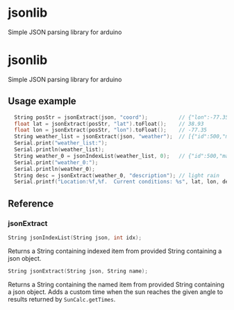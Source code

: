 # jsonlib
Simple JSON parsing library for arduino

jsonlib
=======
Simple JSON parsing library for arduino

## Usage example

```c++
  String posStr = jsonExtract(json, "coord");          // {"lon":-77.35,"lat":38.93}
  float lat = jsonExtract(posStr, "lat").toFloat();    // 38.93
  float lon = jsonExtract(posStr, "lon").toFloat();    // -77.35
  String weather_list = jsonExtract(json, "weather");  // [{"id":500,"main":"Rain","description":"light rain","icon":"10d"}]
  Serial.print("weather_list:");
  Serial.println(weather_list);
  String weather_0 = jsonIndexList(weather_list, 0);   // {"id":500,"main":"Rain","description":"light rain","icon":"10d"}
  Serial.print("weather_0:");
  Serial.println(weather_0);
  String desc = jsonExtract(weather_0, "description"); // light rain
  Serial.printf("Location:%f,%f.  Current conditions: %s", lat, lon, desc.c_str());
```

## Reference

### jsonExtract

```c++
String jsonIndexList(String json, int idx);
```

Returns a String containing indexed item from provided String containing a json object.

```c++
String jsonExtract(String json, String name);
```

Returns a String containing the named item from provided String containing a json object.
Adds a custom time when the sun reaches the given angle to results returned by `SunCalc.getTimes`.
